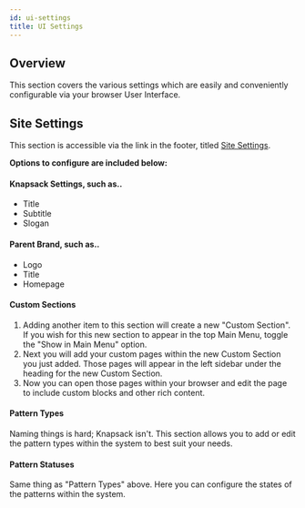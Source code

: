 ```yaml
---
id: ui-settings
title: UI Settings
---
```


## Overview
This section covers the various settings which are easily and conveniently configurable via your browser User Interface. 

## Site Settings
This section is accessible via the link in the footer, titled <a href="http://localhost:3999/settings" target="_blank">Site Settings</a>.

**Options to configure are included below:**

#### Knapsack Settings, such as..
* Title
* Subtitle
* Slogan

#### Parent Brand, such as..
* Logo
* Title
* Homepage

#### Custom Sections
1) Adding another item to this section will create a new "Custom Section". If you wish for this new section to appear in the top Main Menu, toggle the "Show in Main Menu" option.
2) Next you will add your custom pages within the new Custom Section you just added. Those pages will appear in the left sidebar under the heading for the new Custom Section.
3) Now you can open those pages within your browser and edit the page to include custom blocks and other rich content.

#### Pattern Types
Naming things is hard; Knapsack isn't. This section allows you to add or edit the pattern types within the system to best suit your needs.

#### Pattern Statuses
Same thing as "Pattern Types" above. Here you can configure the states of the patterns within the system.
